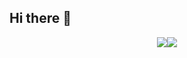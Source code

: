 ## Hi there 👋
<div align="center" style="display: flex; justify-content: center;">
  <div>
    <img src="https://github-readme-stats.vercel.app/api?username=yiaoBang&show_icons=true&theme=transparent" />
  </div>
  <div>
    <img src="https://github-readme-stats.vercel.app/api/top-langs/?username=yiaoBang&layout=compact&langs_count=6&text_color=000&icon_color=fff&theme=graywhite" />
  </div>
</div>
<!--
**yiaoBang/yiaoBang** is a ✨ _special_ ✨ repository because its `README.md` (this file) appears on your GitHub profile.

Here are some ideas to get you started:

- 🔭 I’m currently working on ...
- 🌱 I’m currently learning ...
- 👯 I’m looking to collaborate on ...
- 🤔 I’m looking for help with ...
- 💬 Ask me about ...
- 📫 How to reach me: ...
- 😄 Pronouns: ...
- ⚡ Fun fact: ...
-->
